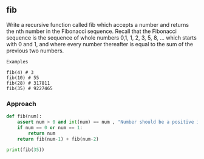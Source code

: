 

## fib
Write a recursive function called fib which accepts a number and returns the nth number in the Fibonacci sequence. Recall that the Fibonacci sequence is the sequence of whole numbers 0,1, 1, 2, 3, 5, 8, ... which starts with 0 and 1, and where every number thereafter is equal to the sum of the previous two numbers.

```
Examples

fib(4) # 3
fib(10) # 55
fib(28) # 317811
fib(35) # 9227465
```

### Approach

```py
def fib(num):
    assert num > 0 and int(num) == num , "Number should be a positive integer value."
    if num == 0 or num == 1:
        return num
    return fib(num-1) + fib(num-2)

print(fib(35))
```